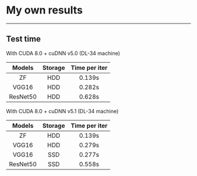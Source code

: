 # My own results
---

## Test time

 With CUDA 8.0 + cuDNN v5.0 (DL-34 machine)

| Models   | Storage | Time per iter |
|:--------:|:-------:|:-------------:|
| ZF       | HDD     | 0.139s        |
| VGG16    | HDD     | 0.282s        |
| ResNet50 | HDD     | 0.628s        |


 With CUDA 8.0 + cuDNN v5.1 (DL-34 machine)

| Models | Storage | Time per iter |
|:------:|:-------:|:-------------:|
| ZF | HDD | 0.139s |
| VGG16 | HDD | 0.279s |
| VGG16 | SSD | 0.277s |
| ResNet50 | SSD | 0.558s |
 